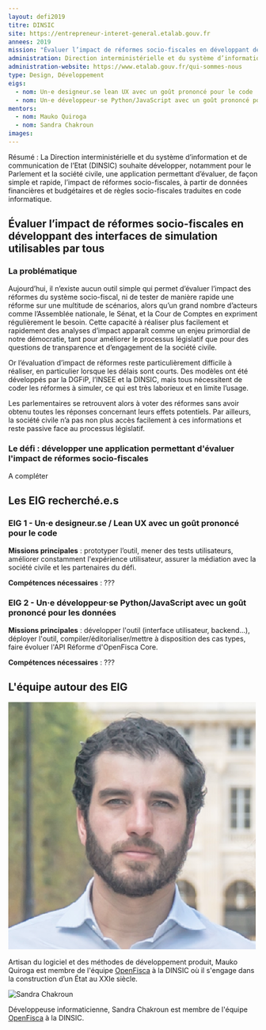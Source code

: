 ```yaml
---
layout: defi2019
titre: DINSIC
site: https://entrepreneur-interet-general.etalab.gouv.fr
annees: 2019
mission: "Évaluer l’impact de réformes socio-fiscales en développant des interfaces de simulation utilisables par tous"
administration: Direction interministérielle et du système d’information et de communication de l'Etat
administration-website: https://www.etalab.gouv.fr/qui-sommes-nous
type: Design, Développement
eigs:
  - nom: Un·e designeur.se lean UX avec un goût prononcé pour le code
  - nom: Un·e développeur·se Python/JavaScript avec un goût prononcé pour les données
mentors: 
  - nom: Mauko Quiroga
  - nom: Sandra Chakroun
images: 
---
```


Résumé : La Direction interministérielle et du système d’information
et de communication de l’Etat (DINSIC) souhaite développer, notamment
pour le Parlement et la société civile, une application permettant
d’évaluer, de façon simple et rapide, l’impact de réformes
socio-fiscales, à partir de données financières et budgétaires et de
règles socio-fiscales traduites en code informatique.

## Évaluer l’impact de réformes socio-fiscales en développant des interfaces de simulation utilisables par tous

### La problématique

Aujourd’hui, il n’existe aucun outil simple qui permet d’évaluer
l’impact des réformes du système socio-fiscal, ni de tester de manière
rapide une réforme sur une multitude de scénarios, alors qu’un grand
nombre d’acteurs comme l’Assemblée nationale, le Sénat, et la Cour de
Comptes en expriment régulièrement le besoin.
Cette capacité à réaliser plus facilement et rapidement des analyses
d’impact apparaît comme un enjeu primordial de notre démocratie, tant
pour améliorer le processus législatif que pour des questions de
transparence et d’engagement de la société civile.

Or l’évaluation d’impact de réformes reste particulièrement difficile à
réaliser, en particulier lorsque les délais sont courts. Des modèles
ont été développés par la DGFiP, l’INSEE et la DINSIC, mais tous
nécessitent de coder les réformes à simuler, ce qui est très laborieux
et en limite l’usage.

Les parlementaires se retrouvent alors à voter des réformes sans avoir
obtenu toutes les réponses concernant leurs effets potentiels. Par
ailleurs, la société civile n’a pas non plus accès facilement à ces
informations et reste passive face au processus législatif.

### Le défi : développer une application permettant d'évaluer l'impact de réformes socio-fiscales

A compléter

## Les EIG recherché.e.s

### EIG 1 - Un·e designeur.se / Lean UX avec un goût prononcé pour le code

**Missions principales** : prototyper l’outil, mener des tests utilisateurs, améliorer constamment l'expérience utilisateur, assurer la médiation avec la société civile et les partenaires du défi.

**Compétences nécessaires** : ???

### EIG 2 - Un·e développeur·se Python/JavaScript avec un goût prononcé pour les données

**Missions principales** : développer l'outil (interface utilisateur, backend...), déployer l'outil, compiler/éditorialiser/mettre à disposition des cas types, faire évoluer l'API Réforme d'OpenFisca Core.

**Compétences nécessaires** : ???

## L'équipe autour des EIG

![Mauko Quiroga](/img/communaute/mauko-quiroga.png)

<!-- He gets shit done. -->

Artisan du logiciel et des méthodes de développement produit, Mauko
Quiroga est membre de l'équipe [OpenFisca](https://openfisca.org/fr/)
à la DINSIC où il s'engage dans la construction d’un État au XXIe
siècle.

![Sandra Chakroun]()

Développeuse informaticienne, Sandra Chakroun est membre de l'équipe
[OpenFisca](https://openfisca.org/fr/) à la DINSIC.
